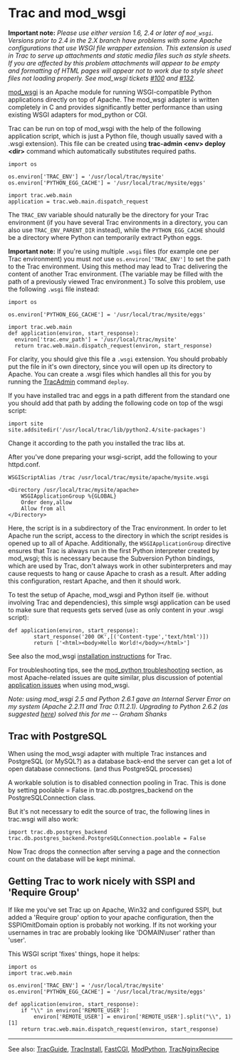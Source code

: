 # Trac and mod\_wsgi



**Important note:** *Please use either version 1.6, 2.4 or later of `mod_wsgi`. Versions prior to 2.4 in the 2.X branch have problems with some Apache configurations that use WSGI file wrapper extension. This extension is used in Trac to serve up attachments and static media files such as style sheets. If you are affected by this problem attachments will appear to be empty and formatting of HTML pages will appear not to work due to style sheet files not loading properly. See mod\_wsgi tickets [
\#100](http://code.google.com/p/modwsgi/issues/detail?id=100) and [
\#132](http://code.google.com/p/modwsgi/issues/detail?id=132).*



[
mod\_wsgi](http://code.google.com/p/modwsgi/) is an Apache module for running WSGI-compatible Python applications directly on top of Apache. The mod\_wsgi adapter is written completely in C and provides significantly better performance than using existing WSGI adapters for mod\_python or CGI.



Trac can be run on top of mod\_wsgi with the help of the following application script, which is just a Python file, though usually saved with a .wsgi extension). This file can be created using **trac-admin \<env\> deploy \<dir\>** command which automatically substitutes required paths.


```
import os

os.environ['TRAC_ENV'] = '/usr/local/trac/mysite'
os.environ['PYTHON_EGG_CACHE'] = '/usr/local/trac/mysite/eggs'

import trac.web.main
application = trac.web.main.dispatch_request
```


The `TRAC_ENV` variable should naturally be the directory for your Trac environment (if you have several Trac environments in a directory, you can also use `TRAC_ENV_PARENT_DIR` instead), while the `PYTHON_EGG_CACHE` should be a directory where Python can temporarily extract Python eggs.



**Important note:** If you're using multiple `.wsgi` files (for example one per Trac environment) you must *not* use `os.environ['TRAC_ENV']` to set the path to the Trac environment. Using this method may lead to Trac delivering the content of another Trac environment. (The variable may be filled with the path of a previously viewed Trac environment.) To solve this problem, use the following `.wsgi` file instead:


```
import os

os.environ['PYTHON_EGG_CACHE'] = '/usr/local/trac/mysite/eggs'

import trac.web.main
def application(environ, start_response):
  environ['trac.env_path'] = '/usr/local/trac/mysite' 
  return trac.web.main.dispatch_request(environ, start_response)
```


For clarity, you should give this file a `.wsgi` extension. You should probably put the file in it's own directory, since you will open up its directory to Apache. You can create a .wsgi files which handles all this for you by running the [TracAdmin](trac-admin) command `deploy`.



If you have installed trac and eggs in a path different from the standard one you should add that path by adding the following code on top of the wsgi script:


```
import site
site.addsitedir('/usr/local/trac/lib/python2.4/site-packages')
```


Change it according to the path you installed the trac libs at.



After you've done preparing your wsgi-script, add the following to your httpd.conf.


```wiki
WSGIScriptAlias /trac /usr/local/trac/mysite/apache/mysite.wsgi

<Directory /usr/local/trac/mysite/apache>
    WSGIApplicationGroup %{GLOBAL}
    Order deny,allow
    Allow from all
</Directory>
```


Here, the script is in a subdirectory of the Trac environment. In order to let Apache run the script, access to the directory in which the script resides is opened up to all of Apache. Additionally, the `WSGIApplicationGroup` directive ensures that Trac is always run in the first Python interpreter created by mod\_wsgi; this is necessary because the Subversion Python bindings, which are used by Trac, don't always work in other subinterpreters and may cause requests to hang or cause Apache to crash as a result. After adding this configuration, restart Apache, and then it should work.



To test the setup of Apache, mod\_wsgi and Python itself (ie. without involving Trac and dependencies), this simple wsgi application can be used to make sure that requests gets served (use as only content in your .wsgi script):


```wiki
def application(environ, start_response):
        start_response('200 OK',[('Content-type','text/html')])
        return ['<html><body>Hello World!</body></html>']
```


See also the mod\_wsgi [
installation instructions](http://code.google.com/p/modwsgi/wiki/IntegrationWithTrac) for Trac.



For troubleshooting tips, see the [mod\_python troubleshooting](trac-mod-python#troubleshooting) section, as most Apache-related issues are quite similar, plus discussion of potential [
application issues](http://code.google.com/p/modwsgi/wiki/ApplicationIssues) when using mod\_wsgi.



*Note: using mod\_wsgi 2.5 and Python 2.6.1 gave an Internal Server Error on my system (Apache 2.2.11 and Trac 0.11.2.1). Upgrading to Python 2.6.2 (as suggested [
here](http://www.mail-archive.com/modwsgi@googlegroups.com/msg01917.html)) solved this for me
-- Graham Shanks*


## Trac with PostgreSQL



When using the mod\_wsgi adapter with multiple Trac instances and PostgreSQL (or MySQL?) as a database back-end the server can get a lot of open database connections. (and thus PostgreSQL processes)



A workable solution is to disabled connection pooling in Trac. This is done by setting poolable = False in trac.db.postgres\_backend on the PostgreSQLConnection class.



But it's not necessary to edit the source of trac, the following lines in trac.wsgi will also work:


```wiki
import trac.db.postgres_backend
trac.db.postgres_backend.PostgreSQLConnection.poolable = False
```


Now Trac drops the connection after serving a page and the connection count on the database will be kept minimal.


## Getting Trac to work nicely with SSPI and 'Require Group'



If like me you've set Trac up on Apache, Win32 and configured SSPI, but added a 'Require group' option to your apache configuration, then the SSPIOmitDomain option is probably not working.  If its not working your usernames in trac are probably looking like 'DOMAIN\\user' rather than 'user'.



This WSGI script 'fixes' things, hope it helps:


```wiki
import os
import trac.web.main

os.environ['TRAC_ENV'] = '/usr/local/trac/mysite'
os.environ['PYTHON_EGG_CACHE'] = '/usr/local/trac/mysite/eggs'

def application(environ, start_response):
    if "\\" in environ['REMOTE_USER']:
        environ['REMOTE_USER'] = environ['REMOTE_USER'].split("\\", 1)[1]
    return trac.web.main.dispatch_request(environ, start_response)
```

---



See also:  [TracGuide](trac-guide), [TracInstall](trac-install), [FastCGI](trac-fast-cgi), [ModPython](trac-mod-python), [
TracNginxRecipe](http://trac.edgewall.org/intertrac/TracNginxRecipe)


